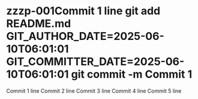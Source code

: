 # zzzp-001Commit 1 line git add README.md GIT_AUTHOR_DATE=2025-06-10T06:01:01 GIT_COMMITTER_DATE=2025-06-10T06:01:01 git commit -m Commit 1
Commit 1 line
Commit 2 line
Commit 3 line
Commit 4 line
Commit 5 line
